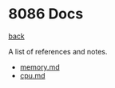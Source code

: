 # 8086 Docs
[back](../README.md)

A list of references and notes.

- [memory.md](memory.md)
- [cpu.md](cpu.md)